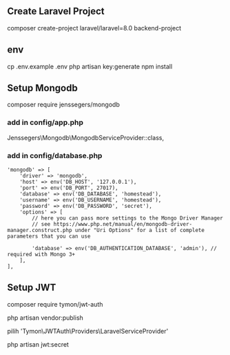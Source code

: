 ## Create Laravel Project

composer create-project laravel/laravel=8.0 backend-project

## env

cp .env.example .env
php artisan key:generate
npm install

## Setup Mongodb

composer require jenssegers/mongodb

### add in config/app.php
Jenssegers\Mongodb\MongodbServiceProvider::class,
### add in config/database.php
```
'mongodb' => [
    'driver' => 'mongodb',
    'host' => env('DB_HOST', '127.0.0.1'),
    'port' => env('DB_PORT', 27017),
    'database' => env('DB_DATABASE', 'homestead'),
    'username' => env('DB_USERNAME', 'homestead'),
    'password' => env('DB_PASSWORD', 'secret'),
    'options' => [
        // here you can pass more settings to the Mongo Driver Manager
        // see https://www.php.net/manual/en/mongodb-driver-manager.construct.php under "Uri Options" for a list of complete parameters that you can use

        'database' => env('DB_AUTHENTICATION_DATABASE', 'admin'), // required with Mongo 3+
    ],
],
```


## Setup JWT
composer require tymon/jwt-auth

php artisan vendor:publish

pilih 'Tymon\JWTAuth\Providers\LaravelServiceProvider'

php artisan jwt:secret